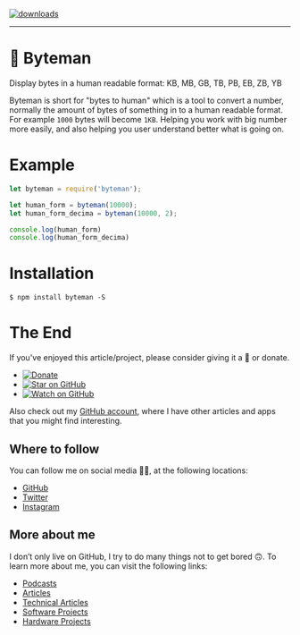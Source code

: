 [![downloads][downloads-badge]][npm-stat]

[downloads-badge]: https://img.shields.io/npm/dm/byteman.svg?style=flat-square
[npm-stat]: http://npm-stat.com/charts.html?package=byteman&from=2016-04-01

---

# 🤖 Byteman

Display bytes in a human readable format: KB, MB, GB, TB, PB, EB, ZB, YB

Byteman is short for "bytes to human" which is a tool to convert a number, normally the amount of bytes of something in to a human readable format. For example `1000` bytes will become `1KB`. Helping you work with big number more easily, and also helping you user understand better what is going on.

# Example

```javascript
let byteman = require('byteman');

let human_form = byteman(10000);
let human_form_decima = byteman(10000, 2);

console.log(human_form)
console.log(human_form_decima)
```

# Installation

```
$ npm install byteman -S
```

# The End

If you've enjoyed this article/project, please consider giving it a 🌟 or donate.

- [![Donate](https://img.shields.io/badge/Donate-PayPal-green.svg)](https://www.paypal.me/gattidavid/25)
- [![Star on GitHub](https://img.shields.io/github/stars/davidgatti/byteman.svg?style=social)](https://github.com/davidgatti/byteman/stargazers)
- [![Watch on GitHub](https://img.shields.io/github/watchers/davidgatti/byteman.svg?style=social)](https://github.com/davidgatti/byteman/watchers)

Also check out my [GitHub account](https://github.com/davidgatti), where I have other articles and apps that you might find interesting.

## Where to follow

You can follow me on social media 🐙😇, at the following locations:

- [GitHub](https://github.com/davidgatti)
- [Twitter](https://twitter.com/dawidgatti)
- [Instagram](https://www.instagram.com/gattidavid/)

## More about me

I don’t only live on GitHub, I try to do many things not to get bored 🙃. To learn more about me, you can visit the following links:

- [Podcasts](http://david.gatti.pl/podcasts)
- [Articles](http://david.gatti.pl/articles)
- [Technical Articles](http://david.gatti.pl/technical_articles)
- [Software Projects](http://david.gatti.pl/software_projects)
- [Hardware Projects](http://david.gatti.pl/hardware_projects)
